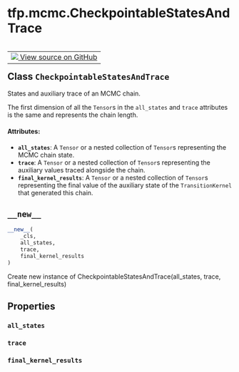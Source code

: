 <div itemscope itemtype="http://developers.google.com/ReferenceObject">
<meta itemprop="name" content="tfp.mcmc.CheckpointableStatesAndTrace" />
<meta itemprop="path" content="Stable" />
<meta itemprop="property" content="all_states"/>
<meta itemprop="property" content="trace"/>
<meta itemprop="property" content="final_kernel_results"/>
<meta itemprop="property" content="__new__"/>
</div>

# tfp.mcmc.CheckpointableStatesAndTrace


<table class="tfo-notebook-buttons tfo-api" align="left">

<td>
  <a target="_blank" href="https://github.com/tensorflow/probability/blob/master/tensorflow_probability/python/mcmc/sample.py">
    <img src="https://www.tensorflow.org/images/GitHub-Mark-32px.png" />
    View source on GitHub
  </a>
</td></table>



## Class `CheckpointableStatesAndTrace`

States and auxiliary trace of an MCMC chain.



<!-- Placeholder for "Used in" -->

The first dimension of all the `Tensor`s in the `all_states` and `trace`
attributes is the same and represents the chain length.

#### Attributes:


* <b>`all_states`</b>: A `Tensor` or a nested collection of `Tensor`s representing the
  MCMC chain state.
* <b>`trace`</b>: A `Tensor` or a nested collection of `Tensor`s representing the
  auxiliary values traced alongside the chain.
* <b>`final_kernel_results`</b>: A `Tensor` or a nested collection of `Tensor`s
  representing the final value of the auxiliary state of the
  `TransitionKernel` that generated this chain.

<h2 id="__new__"><code>__new__</code></h2>

``` python
__new__(
    _cls,
    all_states,
    trace,
    final_kernel_results
)
```

Create new instance of CheckpointableStatesAndTrace(all_states, trace, final_kernel_results)




## Properties

<h3 id="all_states"><code>all_states</code></h3>




<h3 id="trace"><code>trace</code></h3>




<h3 id="final_kernel_results"><code>final_kernel_results</code></h3>






